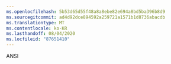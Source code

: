 ```yaml
---
ms.openlocfilehash: 5b53d65d55f48a8a8ebe82e694a8bd5ba396b8d9
ms.sourcegitcommit: ad4d92dce894592a259721a1571b1d8736abacdb
ms.translationtype: MT
ms.contentlocale: ko-KR
ms.lasthandoff: 08/04/2020
ms.locfileid: "87651410"
---
```

ANSI
